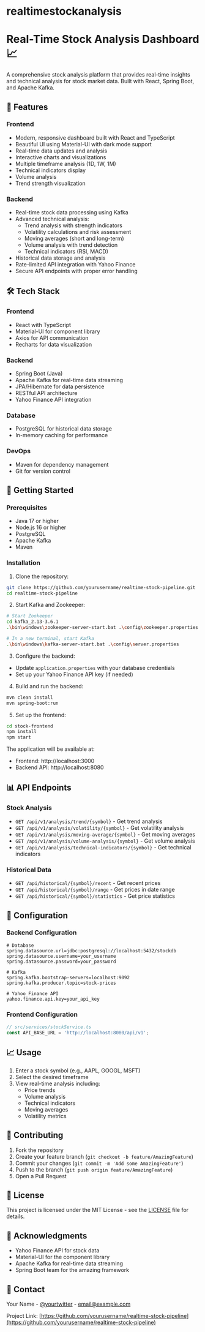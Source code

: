 # realtimestockanalysis

# Real-Time Stock Analysis Dashboard 📈

A comprehensive stock analysis platform that provides real-time insights and technical analysis for stock market data. Built with React, Spring Boot, and Apache Kafka.

## 🌟 Features

### Frontend
- Modern, responsive dashboard built with React and TypeScript
- Beautiful UI using Material-UI with dark mode support
- Real-time data updates and analysis
- Interactive charts and visualizations
- Multiple timeframe analysis (1D, 1W, 1M)
- Technical indicators display
- Volume analysis
- Trend strength visualization

### Backend
- Real-time stock data processing using Kafka
- Advanced technical analysis:
  - Trend analysis with strength indicators
  - Volatility calculations and risk assessment
  - Moving averages (short and long-term)
  - Volume analysis with trend detection
  - Technical indicators (RSI, MACD)
- Historical data storage and analysis
- Rate-limited API integration with Yahoo Finance
- Secure API endpoints with proper error handling

## 🛠️ Tech Stack

### Frontend
- React with TypeScript
- Material-UI for component library
- Axios for API communication
- Recharts for data visualization

### Backend
- Spring Boot (Java)
- Apache Kafka for real-time data streaming
- JPA/Hibernate for data persistence
- RESTful API architecture
- Yahoo Finance API integration

### Database
- PostgreSQL for historical data storage
- In-memory caching for performance

### DevOps
- Maven for dependency management
- Git for version control

## 🚀 Getting Started

### Prerequisites
- Java 17 or higher
- Node.js 16 or higher
- PostgreSQL
- Apache Kafka
- Maven

### Installation

1. Clone the repository:
```bash
git clone https://github.com/yourusername/realtime-stock-pipeline.git
cd realtime-stock-pipeline
```

2. Start Kafka and Zookeeper:
```bash
# Start Zookeeper
cd kafka_2.13-3.6.1
.\bin\windows\zookeeper-server-start.bat .\config\zookeeper.properties

# In a new terminal, start Kafka
.\bin\windows\kafka-server-start.bat .\config\server.properties
```

3. Configure the backend:
- Update `application.properties` with your database credentials
- Set up your Yahoo Finance API key (if needed)

4. Build and run the backend:
```bash
mvn clean install
mvn spring-boot:run
```

5. Set up the frontend:
```bash
cd stock-frontend
npm install
npm start
```

The application will be available at:
- Frontend: http://localhost:3000
- Backend API: http://localhost:8080

## 📊 API Endpoints

### Stock Analysis
- `GET /api/v1/analysis/trend/{symbol}` - Get trend analysis
- `GET /api/v1/analysis/volatility/{symbol}` - Get volatility analysis
- `GET /api/v1/analysis/moving-average/{symbol}` - Get moving averages
- `GET /api/v1/analysis/volume-analysis/{symbol}` - Get volume analysis
- `GET /api/v1/analysis/technical-indicators/{symbol}` - Get technical indicators

### Historical Data
- `GET /api/historical/{symbol}/recent` - Get recent prices
- `GET /api/historical/{symbol}/range` - Get prices in date range
- `GET /api/historical/{symbol}/statistics` - Get price statistics

## 🔧 Configuration

### Backend Configuration
```properties
# Database
spring.datasource.url=jdbc:postgresql://localhost:5432/stockdb
spring.datasource.username=your_username
spring.datasource.password=your_password

# Kafka
spring.kafka.bootstrap-servers=localhost:9092
spring.kafka.producer.topic=stock-prices

# Yahoo Finance API
yahoo.finance.api.key=your_api_key
```

### Frontend Configuration
```typescript
// src/services/stockService.ts
const API_BASE_URL = 'http://localhost:8080/api/v1';
```

## 📈 Usage

1. Enter a stock symbol (e.g., AAPL, GOOGL, MSFT)
2. Select the desired timeframe
3. View real-time analysis including:
   - Price trends
   - Volume analysis
   - Technical indicators
   - Moving averages
   - Volatility metrics

## 🤝 Contributing

1. Fork the repository
2. Create your feature branch (`git checkout -b feature/AmazingFeature`)
3. Commit your changes (`git commit -m 'Add some AmazingFeature'`)
4. Push to the branch (`git push origin feature/AmazingFeature`)
5. Open a Pull Request

## 📝 License

This project is licensed under the MIT License - see the [LICENSE](LICENSE) file for details.

## 🙏 Acknowledgments

- Yahoo Finance API for stock data
- Material-UI for the component library
- Apache Kafka for real-time data streaming
- Spring Boot team for the amazing framework

## 📧 Contact

Your Name - [@yourtwitter](https://twitter.com/yourtwitter) - email@example.com

Project Link: [https://github.com/yourusername/realtime-stock-pipeline](https://github.com/yourusername/realtime-stock-pipeline) 
